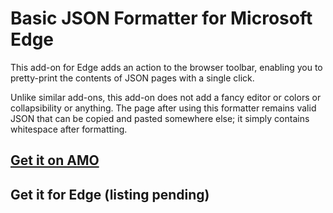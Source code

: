 # Basic JSON Formatter for Microsoft Edge

This add-on for Edge adds an action to the browser toolbar, enabling you to pretty-print the contents of JSON pages with a single click.

Unlike similar add-ons, this add-on does not add a fancy editor or colors or collapsibility or anything. The page after using this
formatter remains valid JSON that can be copied and pasted somewhere else; it simply contains whitespace after formatting.

## [Get it on AMO](https://addons.mozilla.org/en-US/firefox/addon/basic-json-formatter/)
## Get it for Edge (listing pending)
